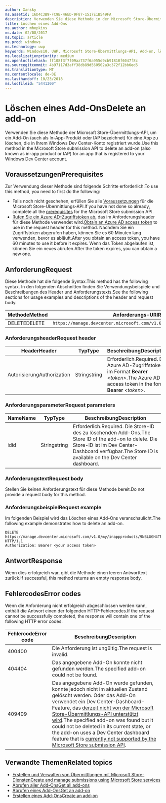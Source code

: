 ```yaml
---
author: Xansky
ms.assetid: 16D4C3B9-FC9B-46ED-9F87-1517E1B549FA
description: Verwenden Sie diese Methode in der Microsoft Store-Übermittlungs-API zum Löschen eines Add-Ons für eine App, die für Ihr Windows Dev Center-Konto registriert ist.
title: Löschen eines Add-Ons
ms.author: mhopkins
ms.date: 02/08/2017
ms.topic: article
ms.prod: windows
ms.technology: uwp
keywords: Windows10, UWP, Microsoft Store-Übermittlungs-API, Add-on, löschen, In-App-Produkt, IAP
ms.localizationpriority: medium
ms.openlocfilehash: ff108f3f7f09aa737f6a955d9cb91810f6047f8c
ms.sourcegitcommit: 4b97117d3aff38db89d560502a3c372f12bb6ed5
ms.translationtype: MT
ms.contentlocale: de-DE
ms.lasthandoff: 10/23/2018
ms.locfileid: "5441300"
---
```

# <a name="delete-an-add-on"></a><span data-ttu-id="afd40-104">Löschen eines Add-Ons</span><span class="sxs-lookup"><span data-stu-id="afd40-104">Delete an add-on</span></span>

<span data-ttu-id="afd40-105">Verwenden Sie diese Methode der Microsoft Store-Übermittlungs-API, um ein Add-On (auch als In-App-Produkt oder IAP bezeichnet) für eine App zu löschen, die in Ihrem Windows Dev Center-Konto registriert wurde.</span><span class="sxs-lookup"><span data-stu-id="afd40-105">Use this method in the Microsoft Store submission API to delete an add-on (also known as in-app product or IAP) for an app that is registered to your Windows Dev Center account.</span></span>

## <a name="prerequisites"></a><span data-ttu-id="afd40-106">Voraussetzungen</span><span class="sxs-lookup"><span data-stu-id="afd40-106">Prerequisites</span></span>

<span data-ttu-id="afd40-107">Zur Verwendung dieser Methode sind folgende Schritte erforderlich:</span><span class="sxs-lookup"><span data-stu-id="afd40-107">To use this method, you need to first do the following:</span></span>

* <span data-ttu-id="afd40-108">Falls noch nicht geschehen, erfüllen Sie alle [Voraussetzungen](create-and-manage-submissions-using-windows-store-services.md#prerequisites) für die Microsoft Store-Übermittlungs-API.</span><span class="sxs-lookup"><span data-stu-id="afd40-108">If you have not done so already, complete all the [prerequisites](create-and-manage-submissions-using-windows-store-services.md#prerequisites) for the Microsoft Store submission API.</span></span>
* <span data-ttu-id="afd40-109">[Rufen Sie ein Azure AD-Zugriffstoken ab](create-and-manage-submissions-using-windows-store-services.md#obtain-an-azure-ad-access-token), das im Anforderungsheader für diese Methode verwendet wird.</span><span class="sxs-lookup"><span data-stu-id="afd40-109">[Obtain an Azure AD access token](create-and-manage-submissions-using-windows-store-services.md#obtain-an-azure-ad-access-token) to use in the request header for this method.</span></span> <span data-ttu-id="afd40-110">Nachdem Sie ein Zugriffstoken abgerufen haben, können Sie es 60 Minuten lang verwenden, bevor es abläuft.</span><span class="sxs-lookup"><span data-stu-id="afd40-110">After you obtain an access token, you have 60 minutes to use it before it expires.</span></span> <span data-ttu-id="afd40-111">Wenn das Token abgelaufen ist, können Sie ein neues abrufen.</span><span class="sxs-lookup"><span data-stu-id="afd40-111">After the token expires, you can obtain a new one.</span></span>

## <a name="request"></a><span data-ttu-id="afd40-112">Anforderung</span><span class="sxs-lookup"><span data-stu-id="afd40-112">Request</span></span>

<span data-ttu-id="afd40-113">Diese Methode hat die folgende Syntax.</span><span class="sxs-lookup"><span data-stu-id="afd40-113">This method has the following syntax.</span></span> <span data-ttu-id="afd40-114">In den folgenden Abschnitten finden Sie Verwendungsbeispiele und Beschreibungen des Header und Anforderungstexts.</span><span class="sxs-lookup"><span data-stu-id="afd40-114">See the following sections for usage examples and descriptions of the header and request body.</span></span>

| <span data-ttu-id="afd40-115">Methode</span><span class="sxs-lookup"><span data-stu-id="afd40-115">Method</span></span> | <span data-ttu-id="afd40-116">Anforderungs-URI</span><span class="sxs-lookup"><span data-stu-id="afd40-116">Request URI</span></span>                                                      |
|--------|------------------------------------------------------------------|
| <span data-ttu-id="afd40-117">DELETE</span><span class="sxs-lookup"><span data-stu-id="afd40-117">DELETE</span></span>    | ```https://manage.devcenter.microsoft.com/v1.0/my/inappproducts/{inAppProductId}``` |


### <a name="request-header"></a><span data-ttu-id="afd40-118">Anforderungsheader</span><span class="sxs-lookup"><span data-stu-id="afd40-118">Request header</span></span>

| <span data-ttu-id="afd40-119">Header</span><span class="sxs-lookup"><span data-stu-id="afd40-119">Header</span></span>        | <span data-ttu-id="afd40-120">Typ</span><span class="sxs-lookup"><span data-stu-id="afd40-120">Type</span></span>   | <span data-ttu-id="afd40-121">Beschreibung</span><span class="sxs-lookup"><span data-stu-id="afd40-121">Description</span></span>                                                                 |
|---------------|--------|-----------------------------------------------------------------------------|
| <span data-ttu-id="afd40-122">Autorisierung</span><span class="sxs-lookup"><span data-stu-id="afd40-122">Authorization</span></span> | <span data-ttu-id="afd40-123">String</span><span class="sxs-lookup"><span data-stu-id="afd40-123">string</span></span> | <span data-ttu-id="afd40-124">Erforderlich.</span><span class="sxs-lookup"><span data-stu-id="afd40-124">Required.</span></span> <span data-ttu-id="afd40-125">Das Azure AD-Zugriffstoken im Format **Bearer** &lt;*token*&gt;.</span><span class="sxs-lookup"><span data-stu-id="afd40-125">The Azure AD access token in the form **Bearer** &lt;*token*&gt;.</span></span> |


### <a name="request-parameters"></a><span data-ttu-id="afd40-126">Anforderungsparameter</span><span class="sxs-lookup"><span data-stu-id="afd40-126">Request parameters</span></span>

| <span data-ttu-id="afd40-127">Name</span><span class="sxs-lookup"><span data-stu-id="afd40-127">Name</span></span>        | <span data-ttu-id="afd40-128">Typ</span><span class="sxs-lookup"><span data-stu-id="afd40-128">Type</span></span>   | <span data-ttu-id="afd40-129">Beschreibung</span><span class="sxs-lookup"><span data-stu-id="afd40-129">Description</span></span>                                                                 |
|---------------|--------|-----------------------------------------------------------------------------|
| <span data-ttu-id="afd40-130">id</span><span class="sxs-lookup"><span data-stu-id="afd40-130">id</span></span> | <span data-ttu-id="afd40-131">String</span><span class="sxs-lookup"><span data-stu-id="afd40-131">string</span></span> | <span data-ttu-id="afd40-132">Erforderlich.</span><span class="sxs-lookup"><span data-stu-id="afd40-132">Required.</span></span> <span data-ttu-id="afd40-133">Die Store-ID des zu löschenden Add-Ons.</span><span class="sxs-lookup"><span data-stu-id="afd40-133">The Store ID of the add-on to delete.</span></span> <span data-ttu-id="afd40-134">Die Store-ID ist im Dev Center-Dashboard verfügbar.</span><span class="sxs-lookup"><span data-stu-id="afd40-134">The Store ID is available on the Dev Center dashboard.</span></span>  |


### <a name="request-body"></a><span data-ttu-id="afd40-135">Anforderungstext</span><span class="sxs-lookup"><span data-stu-id="afd40-135">Request body</span></span>

<span data-ttu-id="afd40-136">Stellen Sie keinen Anforderungstext für diese Methode bereit.</span><span class="sxs-lookup"><span data-stu-id="afd40-136">Do not provide a request body for this method.</span></span>


### <a name="request-example"></a><span data-ttu-id="afd40-137">Anforderungsbeispiel</span><span class="sxs-lookup"><span data-stu-id="afd40-137">Request example</span></span>

<span data-ttu-id="afd40-138">Im folgenden Beispiel wird das Löschen eines Add-Ons veranschaulicht.</span><span class="sxs-lookup"><span data-stu-id="afd40-138">The following example demonstrates how to delete an add-on.</span></span>

```
DELETE https://manage.devcenter.microsoft.com/v1.0/my/inappproducts/9NBLGGH4TNMP HTTP/1.1
Authorization: Bearer <your access token>
```

## <a name="response"></a><span data-ttu-id="afd40-139">Antwort</span><span class="sxs-lookup"><span data-stu-id="afd40-139">Response</span></span>

<span data-ttu-id="afd40-140">Wenn dies erfolgreich war, gibt die Methode einen leeren Antworttext zurück.</span><span class="sxs-lookup"><span data-stu-id="afd40-140">If successful, this method returns an empty response body.</span></span>

## <a name="error-codes"></a><span data-ttu-id="afd40-141">Fehlercodes</span><span class="sxs-lookup"><span data-stu-id="afd40-141">Error codes</span></span>

<span data-ttu-id="afd40-142">Wenn die Anforderung nicht erfolgreich abgeschlossen werden kann, enthält die Antwort einen der folgenden HTTP-Fehlercodes.</span><span class="sxs-lookup"><span data-stu-id="afd40-142">If the request cannot be successfully completed, the response will contain one of the following HTTP error codes.</span></span>

| <span data-ttu-id="afd40-143">Fehlercode</span><span class="sxs-lookup"><span data-stu-id="afd40-143">Error code</span></span> |  <span data-ttu-id="afd40-144">Beschreibung</span><span class="sxs-lookup"><span data-stu-id="afd40-144">Description</span></span>                                                                                                                                                                           |
|--------|------------------|
| <span data-ttu-id="afd40-145">400</span><span class="sxs-lookup"><span data-stu-id="afd40-145">400</span></span>  | <span data-ttu-id="afd40-146">Die Anforderung ist ungültig.</span><span class="sxs-lookup"><span data-stu-id="afd40-146">The request is invalid.</span></span> |
| <span data-ttu-id="afd40-147">404</span><span class="sxs-lookup"><span data-stu-id="afd40-147">404</span></span>  | <span data-ttu-id="afd40-148">Das angegebene Add-On konnte nicht gefunden werden.</span><span class="sxs-lookup"><span data-stu-id="afd40-148">The specified add-on could not be found.</span></span>  |
| <span data-ttu-id="afd40-149">409</span><span class="sxs-lookup"><span data-stu-id="afd40-149">409</span></span>  | <span data-ttu-id="afd40-150">Das angegebene Add-On wurde gefunden, konnte jedoch nicht im aktuellen Zustand gelöscht werden. Oder das Add-On verwendet ein Dev Center-Dashboard-Feature, das [derzeit nicht von der Microsoft Store-Übermittlungs-API unterstützt wird](create-and-manage-submissions-using-windows-store-services.md#not_supported).</span><span class="sxs-lookup"><span data-stu-id="afd40-150">The specified add-on was found but it could not be deleted in its current state, or the add-on uses a Dev Center dashboard feature that is [currently not supported by the Microsoft Store submission API](create-and-manage-submissions-using-windows-store-services.md#not_supported).</span></span> |   


## <a name="related-topics"></a><span data-ttu-id="afd40-151">Verwandte Themen</span><span class="sxs-lookup"><span data-stu-id="afd40-151">Related topics</span></span>

* [<span data-ttu-id="afd40-152">Erstellen und Verwalten von Übermittlungen mit Microsoft Store-Diensten</span><span class="sxs-lookup"><span data-stu-id="afd40-152">Create and manage submissions using Microsoft Store services</span></span>](create-and-manage-submissions-using-windows-store-services.md)
* [<span data-ttu-id="afd40-153">Abrufen aller Add-Ons</span><span class="sxs-lookup"><span data-stu-id="afd40-153">Get all add-ons</span></span>](get-all-add-ons.md)
* [<span data-ttu-id="afd40-154">Abrufen eines Add-Ons</span><span class="sxs-lookup"><span data-stu-id="afd40-154">Get an add-on</span></span>](get-an-add-on.md)
* [<span data-ttu-id="afd40-155">Erstellen eines Add-Ons</span><span class="sxs-lookup"><span data-stu-id="afd40-155">Create an add-on</span></span>](create-an-add-on.md)
